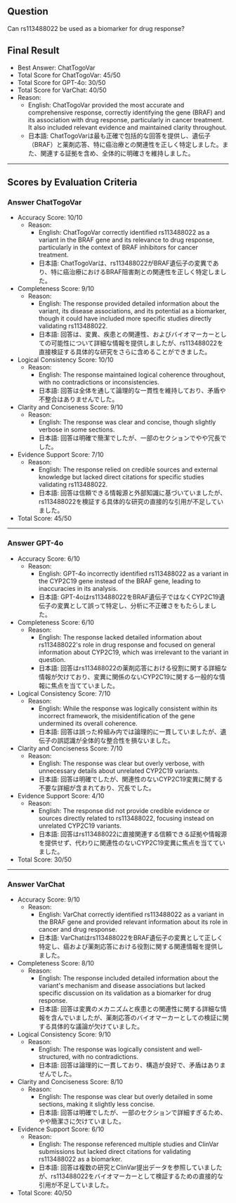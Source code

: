 ## Question

Can rs113488022 be used as a biomarker for drug response?

## Final Result

- Best Answer: ChatTogoVar
- Total Score for ChatTogoVar: 45/50
- Total Score for GPT-4o: 30/50
- Total Score for VarChat: 40/50
- Reason:
  - English: ChatTogoVar provided the most accurate and comprehensive response, correctly identifying the gene (BRAF) and its association with drug response, particularly in cancer treatment. It also included relevant evidence and maintained clarity throughout.
  - 日本語: ChatTogoVarは最も正確で包括的な回答を提供し、遺伝子（BRAF）と薬剤応答、特に癌治療との関連性を正しく特定しました。また、関連する証拠を含め、全体的に明確さを維持しました。

---

## Scores by Evaluation Criteria

### Answer ChatTogoVar
- Accuracy Score: 10/10
  - Reason: 
    - English: ChatTogoVar correctly identified rs113488022 as a variant in the BRAF gene and its relevance to drug response, particularly in the context of BRAF inhibitors for cancer treatment.
    - 日本語: ChatTogoVarは、rs113488022がBRAF遺伝子の変異であり、特に癌治療におけるBRAF阻害剤との関連性を正しく特定しました。
- Completeness Score: 9/10
  - Reason: 
    - English: The response provided detailed information about the variant, its disease associations, and its potential as a biomarker, though it could have included more specific studies directly validating rs113488022.
    - 日本語: 回答は、変異、疾患との関連性、およびバイオマーカーとしての可能性について詳細な情報を提供しましたが、rs113488022を直接検証する具体的な研究をさらに含めることができました。
- Logical Consistency Score: 10/10
  - Reason: 
    - English: The response maintained logical coherence throughout, with no contradictions or inconsistencies.
    - 日本語: 回答は全体を通して論理的な一貫性を維持しており、矛盾や不整合はありませんでした。
- Clarity and Conciseness Score: 9/10
  - Reason: 
    - English: The response was clear and concise, though slightly verbose in some sections.
    - 日本語: 回答は明確で簡潔でしたが、一部のセクションでやや冗長でした。
- Evidence Support Score: 7/10
  - Reason: 
    - English: The response relied on credible sources and external knowledge but lacked direct citations for specific studies validating rs113488022.
    - 日本語: 回答は信頼できる情報源と外部知識に基づいていましたが、rs113488022を検証する具体的な研究の直接的な引用が不足していました。
- Total Score: 45/50

---

### Answer GPT-4o
- Accuracy Score: 6/10
  - Reason: 
    - English: GPT-4o incorrectly identified rs113488022 as a variant in the CYP2C19 gene instead of the BRAF gene, leading to inaccuracies in its analysis.
    - 日本語: GPT-4oはrs113488022をBRAF遺伝子ではなくCYP2C19遺伝子の変異として誤って特定し、分析に不正確さをもたらしました。
- Completeness Score: 6/10
  - Reason: 
    - English: The response lacked detailed information about rs113488022's role in drug response and focused on general information about CYP2C19, which was irrelevant to the variant in question.
    - 日本語: 回答はrs113488022の薬剤応答における役割に関する詳細な情報が欠けており、変異に関係のないCYP2C19に関する一般的な情報に焦点を当てていました。
- Logical Consistency Score: 7/10
  - Reason: 
    - English: While the response was logically consistent within its incorrect framework, the misidentification of the gene undermined its overall coherence.
    - 日本語: 回答は誤った枠組み内では論理的に一貫していましたが、遺伝子の誤認識が全体的な整合性を損ないました。
- Clarity and Conciseness Score: 7/10
  - Reason: 
    - English: The response was clear but overly verbose, with unnecessary details about unrelated CYP2C19 variants.
    - 日本語: 回答は明確でしたが、関連性のないCYP2C19変異に関する不要な詳細が含まれており、冗長でした。
- Evidence Support Score: 4/10
  - Reason: 
    - English: The response did not provide credible evidence or sources directly related to rs113488022, focusing instead on unrelated CYP2C19 variants.
    - 日本語: 回答はrs113488022に直接関連する信頼できる証拠や情報源を提供せず、代わりに関連性のないCYP2C19変異に焦点を当てていました。
- Total Score: 30/50

---

### Answer VarChat
- Accuracy Score: 9/10
  - Reason: 
    - English: VarChat correctly identified rs113488022 as a variant in the BRAF gene and provided relevant information about its role in cancer and drug response.
    - 日本語: VarChatはrs113488022をBRAF遺伝子の変異として正しく特定し、癌および薬剤応答における役割に関する関連情報を提供しました。
- Completeness Score: 8/10
  - Reason: 
    - English: The response included detailed information about the variant's mechanism and disease associations but lacked specific discussion on its validation as a biomarker for drug response.
    - 日本語: 回答は変異のメカニズムと疾患との関連性に関する詳細な情報を含んでいましたが、薬剤応答のバイオマーカーとしての検証に関する具体的な議論が欠けていました。
- Logical Consistency Score: 9/10
  - Reason: 
    - English: The response was logically consistent and well-structured, with no contradictions.
    - 日本語: 回答は論理的に一貫しており、構造が良好で、矛盾はありませんでした。
- Clarity and Conciseness Score: 8/10
  - Reason: 
    - English: The response was clear but overly detailed in some sections, making it slightly less concise.
    - 日本語: 回答は明確でしたが、一部のセクションで詳細すぎるため、やや簡潔さに欠けていました。
- Evidence Support Score: 6/10
  - Reason: 
    - English: The response referenced multiple studies and ClinVar submissions but lacked direct citations for validating rs113488022 as a biomarker.
    - 日本語: 回答は複数の研究とClinVar提出データを参照していましたが、rs113488022をバイオマーカーとして検証するための直接的な引用が不足していました。
- Total Score: 40/50